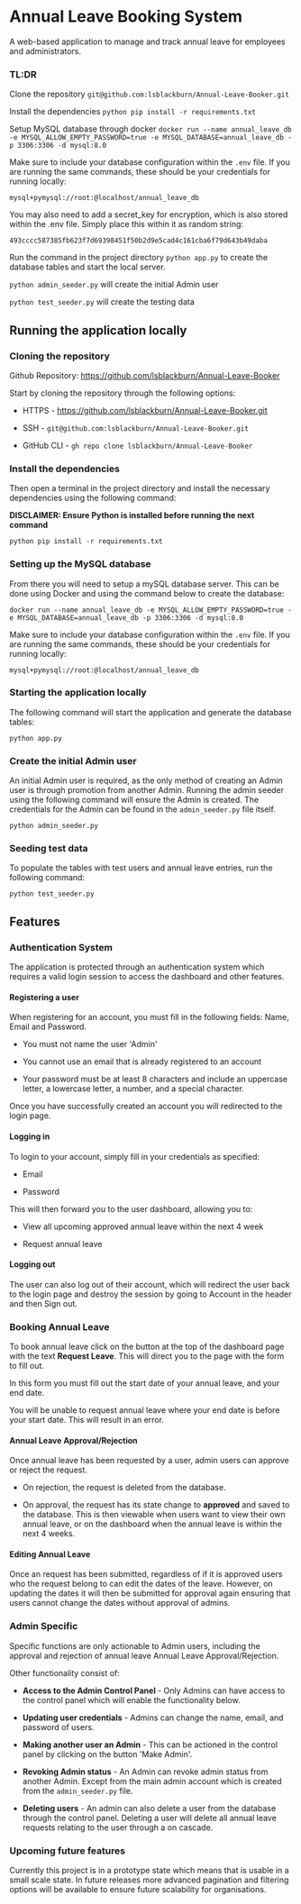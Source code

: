 # Annual Leave Booking System

A web-based application to manage and track annual leave for employees and administrators.

### TL:DR

Clone the repository `git@github.com:lsblackburn/Annual-Leave-Booker.git`

Install the dependencies `python pip install -r requirements.txt`

Setup MySQL database through docker ```docker run --name annual_leave_db -e MYSQL_ALLOW_EMPTY_PASSWORD=true -e MYSQL_DATABASE=annual_leave_db -p 3306:3306 -d mysql:8.0```

Make sure to include your database configuration within the `.env` file. If you are running the same commands, these should be your credentials for running locally:

`mysql+pymysql://root:@localhost/annual_leave_db`

You may also need to add a secret_key for encryption, which is also stored within the .env file. Simply place this within it as random string:

`493cccc587385fb623f7d69398451f50b2d9e5cad4c161cba6f79d643b49daba`

Run the command in the project directory `python app.py` to create the database tables and start the local server.

`python admin_seeder.py` will create the initial Admin user

`python test_seeder.py` will create the testing data

## Running the application locally

### Cloning the repository

Github Repository: https://github.com/lsblackburn/Annual-Leave-Booker

Start  by cloning the repository through the following options:

- HTTPS - https://github.com/lsblackburn/Annual-Leave-Booker.git

- SSH - `git@github.com:lsblackburn/Annual-Leave-Booker.git`

- GitHub CLI - `gh repo clone lsblackburn/Annual-Leave-Booker`

### Install the dependencies

Then open a terminal in the project directory and install the necessary dependencies using the following command:

**DISCLAIMER: Ensure Python is installed before running the next command**

`python pip install -r requirements.txt`

### Setting up the MySQL database

From there you will need to setup a mySQL database server. This can be done using Docker and using the command below to create the database:

```docker run --name annual_leave_db -e MYSQL_ALLOW_EMPTY_PASSWORD=true -e MYSQL_DATABASE=annual_leave_db -p 3306:3306 -d mysql:8.0```

Make sure to include your database configuration within the `.env` file. If you are running the same commands, these should be your credentials for running locally:

`mysql+pymysql://root:@localhost/annual_leave_db`

### Starting the application locally

The following command will start the application and generate the database tables:

`python app.py`

### Create the initial Admin user

An initial Admin user is required, as the only method of creating an Admin user is through promotion from another Admin. Running the admin seeder using the following command will ensure the Admin is created. The credentials for the Admin can be found in the `admin_seeder.py` file itself.

`python admin_seeder.py`

### Seeding test data

To populate the tables with test users and annual leave entries, run the following command:

`python test_seeder.py`

## Features

### Authentication System

The application is protected through an authentication system which requires a valid login session to access the dashboard and other features.

#### **Registering a user**

When registering for an account, you must fill in the following fields: Name, Email and Password.

- You must not name the user 'Admin'

- You cannot use an email that is already registered to an account

- Your password must be at least 8 characters and include an uppercase letter, a lowercase letter, a number, and a special character.

Once you have successfully created an account you will redirected to the login page.

#### **Logging in**

To login to your account, simply fill in your credentials as specified:

- Email

- Password

This will then forward you to the user dashboard, allowing you to:

- View all upcoming approved annual leave within the next 4 week

- Request annual leave

#### Logging out

The user can also log out of their account, which will redirect the user back to the login page and destroy the session by going to Account in the header and then Sign out.

### Booking Annual Leave

To book annual leave click on the button at the top of the dashboard page with the text **Request Leave**. This will direct you to the page with the form to fill out.

In this form you must fill out the start date of your annual leave, and your end date.

You will be unable to request annual leave where your end date is before your start date. This will result in an error.

#### **Annual Leave Approval/Rejection**

Once annual leave has been requested by a user, admin users can approve or reject the request.

- On rejection, the request is deleted from the database.

- On approval, the request has its state change to **approved** and saved to the database. This is then viewable when users want to view their own annual leave, or on the dashboard when the annual leave is within the next 4 weeks.

#### **Editing Annual Leave**

Once an request has been submitted, regardless of if it is approved users who the request belong to can edit the dates of the leave. However, on updating the dates it will then be submitted for approval again ensuring that users cannot change the dates without approval of admins.

### Admin Specific

Specific functions are only actionable to Admin users, including the approval and rejection of annual leave Annual Leave Approval/Rejection.

Other functionality consist of:

- **Access to the Admin Control Panel** - Only Admins can have access to the control panel which will enable the functionality below.

- **Updating user credentials** - Admins can change the name, email, and password of users.

- **Making another user an Admin** - This can be actioned in the control panel by clicking on the button 'Make Admin'.

- **Revoking Admin status** - An Admin can revoke admin status from another Admin. Except from the main admin account which is created from the `admin_seeder.py` file.

- **Deleting users** - An admin can also delete a user from the database through the control panel. Deleting a user will delete all annual leave requests relating to the user through a on cascade.

### Upcoming future features

Currently this project is in a prototype state which means that is usable in a small scale state. In future releases more advanced pagination and filtering options will be available to ensure future scalability for organisations.